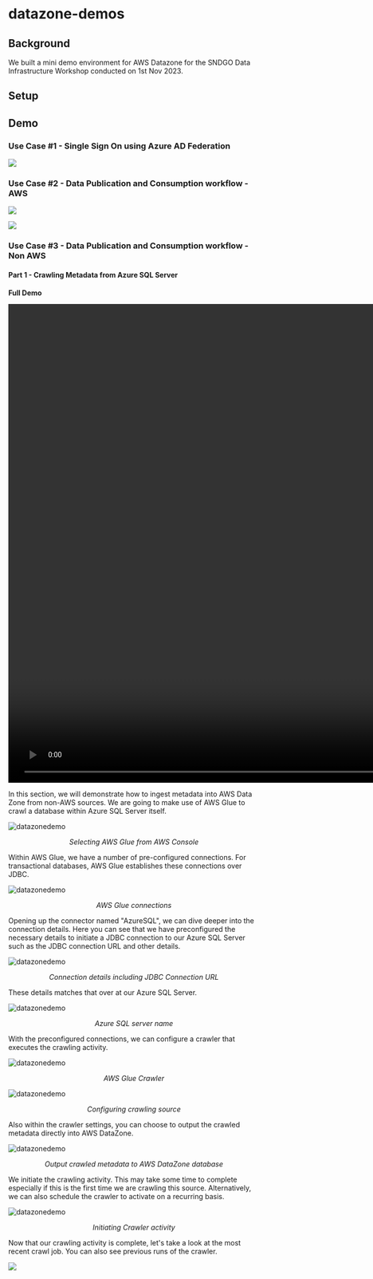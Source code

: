 # datazone-demos
## Background
We built a mini demo environment for AWS Datazone for the SNDGO Data Infrastructure Workshop conducted on 1st Nov 2023.

## Setup

## Demo 

### Use Case #1 - Single Sign On using Azure AD Federation

[![](datazone-demo-part-1.png)]("https://dwei4f633mwy3.cloudfront.net/datazone-demo-part-1.mp4")


### Use Case #2 - Data Publication and Consumption workflow - AWS


[![](datazone-demo-part-2-1.png)]("https://dwei4f633mwy3.cloudfront.net/datazone-demo-part-2-1-28Nov2023")

[![](datazone-demo-part-2-2.png)]("https://dwei4f633mwy3.cloudfront.net/datazone-demo-part-2-2-28Nov2023.mp4")

### Use Case #3 - Data Publication and Consumption workflow - Non AWS

#### Part 1 - Crawling Metadata from Azure SQL Server

**Full Demo**

<video width="1920" height="" controls>
  <source src="https://dwei4f633mwy3.cloudfront.net/datazone-demo-part-4-1.mp4" type="video/mp4">
  Your browser does not support the video tag.
</video>

In this section, we will demonstrate how to ingest metadata into AWS Data Zone from non-AWS sources. We are going to make use of AWS Glue to crawl a database within Azure SQL Server itself. 


![datazonedemo](datazone-demo-part-4-1.gif) 
<p align="center">
     <i>Selecting AWS Glue from AWS Console</i>
</p>

Within AWS Glue, we have a number of pre-configured connections. For transactional databases, AWS Glue establishes these connections over JDBC. 

![datazonedemo](datazone-demo-part-4-2.gif) 
<p align="center">
     <i>AWS Glue connections</i>
</p>

Opening up the connector named "AzureSQL", we can dive deeper into the connection details. Here you can see that we have preconfigured the necessary details to initiate a JDBC connection to our Azure SQL Server such as the JDBC connection URL and other details.

![datazonedemo](datazone-demo-part-4-3.gif) 
<p align="center">
     <i>Connection details including JDBC Connection URL</i>
</p>

These details matches that over at our Azure SQL Server. 

![datazonedemo](datazone-demo-part-4-4.gif) 
<p align="center">
     <i>Azure SQL server name</i>
</p>

With the preconfigured connections, we can configure a crawler that executes the crawling activity. 

![datazonedemo](datazone-demo-part-4-5.gif) 
<p align="center">
     <i>AWS Glue Crawler</i>
</p>

![datazonedemo](datazone-demo-part-4-6.gif) 
<p align="center">
     <i>Configuring crawling source</i>
</p>

Also within the crawler settings, you can choose to output the crawled metadata directly into AWS DataZone.

![datazonedemo](datazone-demo-part-4-7.gif) 
<p align="center">
     <i>Output crawled metadata to AWS DataZone database</i>
</p>

We initiate the crawling activity. This may take some time to complete especially if this is the first time we are crawling this source. Alternatively, we can also schedule the crawler to activate on a recurring basis.

![datazonedemo](datazone-demo-part-4-8.gif) 
<p align="center">
     <i>Initiating Crawler activity</i>
</p>

Now that our crawling activity is complete, let's take a look at the most recent crawl job. You can also see previous runs of the crawler.




[![](datazone-demo-part-4-2.png)]("https://dwei4f633mwy3.cloudfront.net/datazone-demo-part-4-2-28Nov2023.mp4")